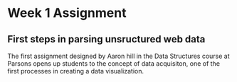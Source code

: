 # Week 1 Assignment
## First steps in parsing unsructured web data

The first assignment designed by Aaron hill in the Data Structures course at Parsons opens up 
students to the concept of data acquisiton, one of the first processes in creating a data visualization.

